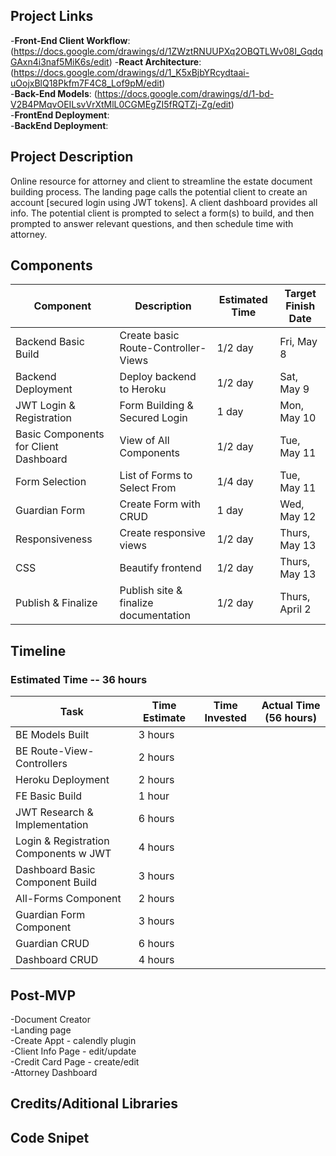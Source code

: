 ## Project Links
-**Front-End Client Workflow**: (https://docs.google.com/drawings/d/1ZWztRNUUPXq2OBQTLWv08I_GqdqGAxn4i3naf5MiK6s/edit)
-**React Architecture**: (https://docs.google.com/drawings/d/1_K5xBjbYRcydtaai-uOojxBlQ18Pkfm7F4C8_Lof9pM/edit)   
-**Back-End Models**: (https://docs.google.com/drawings/d/1-bd-V2B4PMqvOEILsvVrXtMlL0CGMEgZI5fRQTZj-Zg/edit)  
-**FrontEnd Deployment**:  
-**BackEnd Deployment**:  

## Project Description
Online resource for attorney and client to streamline the estate document building process. 
The landing page calls the potential client to create an account [secured login using JWT tokens]. A client dashboard provides all info.
The potential client is prompted to select a form(s) to build, and then prompted to answer relevant questions, and then schedule time with attorney.

## Components
Component | Description | Estimated Time | Target Finish Date 
----------|-------------|----------------|-------------------
Backend Basic Build | Create basic Route-Controller-Views | 1/2 day | Fri, May 8
Backend Deployment | Deploy backend to Heroku | 1/2 day | Sat, May 9
JWT Login & Registration | Form Building & Secured Login | 1 day | Mon, May 10
Basic Components for Client Dashboard | View of All Components  | 1/2 day | Tue, May 11
Form Selection | List of Forms to Select From | 1/4 day | Tue, May 11
Guardian Form | Create Form with CRUD | 1 day | Wed, May 12
Responsiveness | Create responsive views | 1/2 day | Thurs, May 13
CSS | Beautify frontend | 1/2 day | Thurs, May 13
Publish & Finalize | Publish site & finalize documentation | 1/2 day | Thurs, April 2

## Timeline
### Estimated Time -- 36 hours
Task | Time Estimate | Time Invested | Actual Time (56 hours)
------|---------------|---------------|------------
BE Models Built | 3 hours |  | 
BE Route-View-Controllers | 2 hours |  | 
Heroku Deployment | 2 hours |  | 
FE Basic Build | 1 hour |  | 
JWT Research & Implementation | 6 hours |  | 
Login & Registration Components w JWT  | 4 hours |  | 
Dashboard Basic Component Build | 3 hours |  | 
All-Forms Component | 2 hours |  | 
Guardian Form Component | 3 hours |  | 
Guardian CRUD | 6 hours |  | 
Dashboard CRUD | 4 hours |  | 


## Post-MVP  
-Document Creator  
-Landing page  
-Create Appt - calendly plugin    
-Client Info Page - edit/update    
-Credit Card Page - create/edit    
-Attorney Dashboard

## Credits/Aditional Libraries

## Code Snipet

